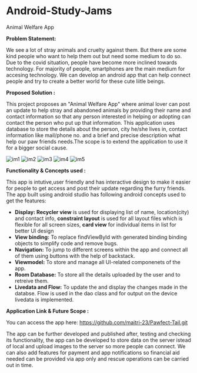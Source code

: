 # Android-Study-Jams

Animal Welfare App

<b> Problem Statement: </b>

We see a lot of stray animals and cruelty against them. But there are some kind people who want to help them out but need some medium to do so. Due to the covid situation, people have become more inclined towards technology. For majority of people, smartphones are the main medium for accesing technology. We can develop an android app that can help connect people and try to create a better world for these cute liitle beings.

<b> Proposed Solution : </b>

This project proposes an "Animal Welfare App" where animal lover can post an update to help stray and abandoned animals by providing their name and contact information so that any person interested in helping or adopting can contact the person who put up that information. This application uses database to store the details about the person, city he/she lives in, contact information like mail/phone no. and a brief and precise description what help our paw friends needs.The scope is to extend the application to use it for a bigger social cause.

![im1](AppSS/im1.png)
![im2](AppSS/im1.png)
![im3](AppSS/im1.png)
![im4](AppSS/im1.png)
![im5](AppSS/im1.png)

<b> Functionality & Concepts used : </b>

This app is intutive,user friendly and has interactive design to make it easier for people to get access and post their update regarding the furry friends. The app built using android studio has following android concepts used to get the features:
- <b>Display: Recycler view</b> is used for displaying list of name, location(city) and contact info, <b>constraint layout</b> is used for all layout files which is flexible for all screen sizes, <b>card view</b> for individual items in list for better UI design 
- <b>View binding:</b> To replace findViewById with generated binding binding objects to simplify code and remove bugs. 
- <b>Navigation:</b> To jump to different screens within the app and connect all of them using buttons with the help of backstack.
- <b>Viewmodel:</b> To store and manage all UI-related componenets of the app.
- <b>Room Database:</b> To store all the details uploaded by the user and to retreive them.
- <b>Livedata and Flow:</b> To update the and display the changes made in the databse. Flow is used in the dao class and for output on the device livedata is implemented.

<b> Application Link & Future Scope : </b>

You can access the app here: https://github.com/maitri-23/Pawfect-Tail.git

The app can be further developed and published after, testing and checking its functionality, the app can be developed to store data on the server istead of local and upload images to the server so more people can connect. We can also add features for payment and app notifications so financial aid needed can be provided via app only and rescue operations can be carried out in time. 